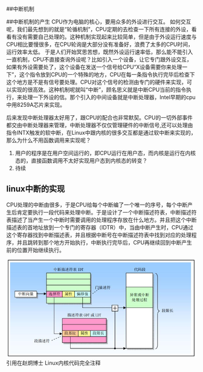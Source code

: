 ##中断机制

##中断机制的产生
CPU作为电脑的核心，要用众多的外设进行交互。
如何交互呢，我们最先想到的就是“轮循机制”，CPU定期的去检查一下所有连接的外设，看看有没有需要自己处理的。这种机制实现起来比较简单，但是由于外设运行速度与CPU相比要慢很多，在CPU轮询是大部分没有准备好，浪费了太多的CPU时间，运行效率太低。
于是人们开始冥思苦想，既然外设运行速率低，那么能不能引入一直机制，CPU不直接查询外设呢？比如引入一个设备，让它专门跟外设交互，如果有外设需要处了，这个设备在发送一个信号给CPU“X设备需要你来处理一下”，这个指令放到CPU的一个特殊的地方，CPU在每一条指令执行完毕后检查下这个地方是不是有信号要处理。CPU对这个信号的检测由专门的硬件来实现，可以实现的很高效。这种机制呢就叫“中断”，顾名思义就是中断CPU当前的指令执行，来处理一下外设的信。那个引入的中间设备就是中断处理器，Intel早期的cpu中用8259A芯片来实现。

后来发现中断处理器太好用了，跟CPU的配合也非常默契。CPU的一切外部事件都交由中断处理器来管理，中断处理器不仅仅管理硬件的中断信号,还可以处理由指令INTX触发的软中断，在Linux中跟内核的很多交互都是通过软中断来实现的，那么为什么不用函数调用来实现呢？
1. 用户的程序是在用户空间运行的，即CPU运行在用户态，而内核是运行在内核态的，直接函数调用不太好实现用户态到内核态的转变？
2. 待续

## linux中断的实现
CPU处理的中断由很多，于是CPU给每个中断编了一个唯一的序号，每个中断产生后肯定要执行一段代码来处理中断。于是设计了一个中断描述符表，中断描述符表描述了当产生一个中断时需要调用的处理程序存放在什么地方。并且把这个中断描述表的首地址放到一个专门的寄存器（IDTR）中，当由中断产生时，CPU通过这个寄存器找到中断描述表，并且根据中断号在中断描述符表中找到对应的处理程序，并且跳转到那个地方开始执行，中断执行完毕后，CPU再继续回到中断产生前的位置开始继续执行。
     
<img src="https://github.com/campolake/linux-0.11/blob/master/doc/img/trap.jpg">
引用在赵炯博士 Linux内核代码完全注释